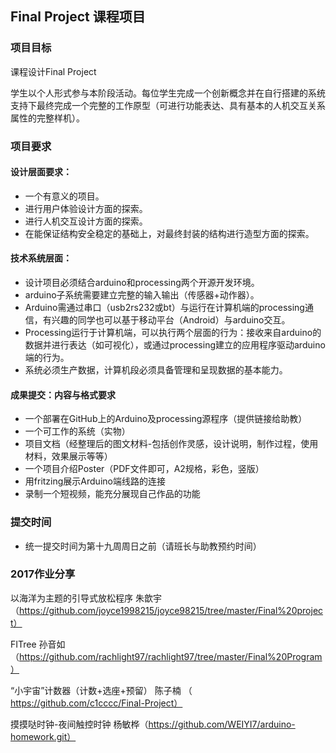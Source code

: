 ## Final Project 课程项目

### 项目目标
课程设计Final Project

学生以个人形式参与本阶段活动。每位学生完成一个创新概念并在自行搭建的系统支持下最终完成一个完整的工作原型（可进行功能表达、具有基本的人机交互关系属性的完整样机）。


### 项目要求

#### 设计层面要求：
- 一个有意义的项目。
- 进行用户体验设计方面的探索。
- 进行人机交互设计方面的探索。
- 在能保证结构安全稳定的基础上，对最终封装的结构进行造型方面的探索。

#### 技术系统层面：
- 设计项目必须结合arduino和processing两个开源开发环境。
- arduino子系统需要建立完整的输入输出（传感器+动作器）。
- Arduino需通过串口（usb2rs232或bt）与运行在计算机端的processing通信，有兴趣的同学也可以基于移动平台（Android）与arduino交互。
- Processing运行于计算机端，可以执行两个层面的行为：接收来自arduino的数据并进行表达（如可视化），或通过processing建立的应用程序驱动arduino端的行为。
- 系统必须生产数据，计算机段必须具备管理和呈现数据的基本能力。

#### 成果提交：内容与格式要求
- 一个部署在GitHub上的Arduino及processing源程序（提供链接给助教）
- 一个可工作的系统（实物）
- 项目文档（经整理后的图文材料-包括创作灵感，设计说明，制作过程，使用材料，效果展示等等）
- 一个项目介绍Poster（PDF文件即可，A2规格，彩色，竖版）
- 用fritzing展示Arduino端线路的连接
- 录制一个短视频，能充分展现自己作品的功能

### 提交时间

- 统一提交时间为第十九周周日之前（请班长与助教预约时间）



### 2017作业分享
以海洋为主题的引导式放松程序
朱歆宇 （https://github.com/joyce1998215/joyce98215/tree/master/Final%20project）


FITree
孙音如
（https://github.com/rachlight97/rachlight97/tree/master/Final%20Program）


“小宇宙”计数器（计数+选座+预留）
陈子楠 （ https://github.com/c1cccc/Final-Project）


摸摸哒时钟-夜间触控时钟
杨敏桦（https://github.com/WEIYI7/arduino-homework.git）
